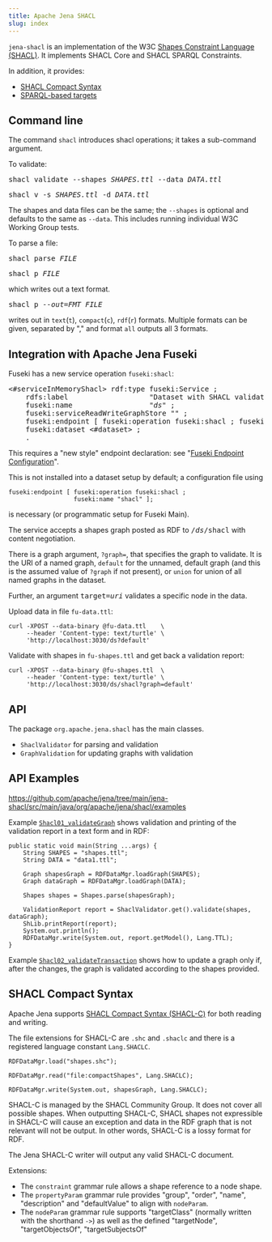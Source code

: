 ```yaml
---
title: Apache Jena SHACL
slug: index
---
```


`jena-shacl` is an implementation of the 
W3C [Shapes Constraint Language (SHACL)](https://www.w3.org/TR/shacl/).
It implements SHACL Core and SHACL SPARQL Constraints.

In addition, it provides:
* [SHACL Compact Syntax](https://w3c.github.io/shacl/shacl-compact-syntax/)
* [SPARQL-based targets](https://w3c.github.io/shacl/shacl-af/#SPARQLTarget)

## Command line

The command `shacl` introduces shacl operations; it takes a sub-command
argument.

To validate:

<pre>shacl validate --shapes <i>SHAPES.ttl</i> --data <i>DATA.ttl</i></pre>
<pre>shacl v -s <i>SHAPES.ttl</i> -d <i>DATA.ttl</i></pre>

The shapes and data files can be the same; the `--shapes` is optional and
defaults to the same as `--data`.  This includes running individual W3C Working
Group tests.

To parse a file:

<pre>shacl parse <i>FILE</i></pre>
<pre>shacl p <i>FILE</i></pre>

which writes out a text format.

<pre>shacl p <i>--out=FMT</i> <i>FILE</i></pre>

writes out in `text`(`t`), `compact`(`c`), `rdf`(`r`) formats. Multiple formats can be given,
separated by "," and format `all` outputs all 3 formats.

## Integration with Apache Jena Fuseki

Fuseki has a new service operation `fuseki:shacl`:

<pre>
&lt;#serviceInMemoryShacl&gt; rdf:type fuseki:Service ;
    rdfs:label                   "Dataset with SHACL validation" ;
    fuseki:name                  "<i>ds</i>" ;
    fuseki:serviceReadWriteGraphStore "" ;
    fuseki:endpoint [ fuseki:operation fuseki:shacl ; fuseki:name "shacl" ] ;
    fuseki:dataset &lt;#dataset&gt; ;
    .
</pre>

This requires a "new style" endpoint declaration:  see
"[Fuseki Endpoint Configuration](/documentation/fuseki2/fuseki-config-endpoint.html)".

This is not installed into a dataset setup by default; a configuration file using
```
fuseki:endpoint [ fuseki:operation fuseki:shacl ;
                  fuseki:name "shacl" ];
```
is necessary (or programmatic setup for Fuseki Main).

The service accepts a shapes graph posted as RDF to <tt>/<i>ds</i>/shacl</tt> with
content negotiation.

There is a graph argument, `?graph=`, that specifies the graph to validate. It
is the URI of a named graph, `default` for the unnamed, default graph (and
this is the assumed value of `?graph` if not present), or `union` for union of
all named graphs in the dataset.

Further, an argument <tt>target=<i>uri</i></tt> validates a specific node in the data.

Upload data in file `fu-data.ttl`:

    curl -XPOST --data-binary @fu-data.ttl    \  
         --header 'Content-type: text/turtle' \  
         'http://localhost:3030/ds?default'

Validate with shapes in `fu-shapes.ttl` and get back a validation report:

    curl -XPOST --data-binary @fu-shapes.ttl  \  
         --header 'Content-type: text/turtle' \  
         'http://localhost:3030/ds/shacl?graph=default'

## API

The package `org.apache.jena.shacl` has the main classes.

* `ShaclValidator` for parsing and validation
* `GraphValidation` for updating graphs with validation

## API Examples

https://github.com/apache/jena/tree/main/jena-shacl/src/main/java/org/apache/jena/shacl/examples

Example
[`Shacl01_validateGraph`](
https://github.com/apache/jena/tree/main/jena-shacl/src/main/java/org/apache/jena/shacl/examples/Shacl01_validateGraph.java)
shows validation and printing of the validation report in a text form and in RDF:

    public static void main(String ...args) {
        String SHAPES = "shapes.ttl";
        String DATA = "data1.ttl";

        Graph shapesGraph = RDFDataMgr.loadGraph(SHAPES);
        Graph dataGraph = RDFDataMgr.loadGraph(DATA);

        Shapes shapes = Shapes.parse(shapesGraph);

        ValidationReport report = ShaclValidator.get().validate(shapes, dataGraph);
        ShLib.printReport(report);
        System.out.println();
        RDFDataMgr.write(System.out, report.getModel(), Lang.TTL);
    }

Example
[`Shacl02_validateTransaction`](https://github.com/apache/jena/tree/main/jena-shacl/src/main/java/org/apache/jena/shacl/examples/Shacl02_validateTransaction.java)
shows how to update a graph only if, after the changes, the graph is validated
according to the shapes provided.

## SHACL Compact Syntax

Apache Jena supports
[SHACL Compact Syntax (SHACL-C)](https://w3c.github.io/shacl/shacl-compact-syntax/)
for both reading and writing.

The file extensions for SHACL-C are `.shc` and `.shaclc` and there is a registered language
constant `Lang.SHACLC`.

    RDFDataMgr.load("shapes.shc");

    RDFDataMgr.read("file:compactShapes", Lang.SHACLC);

    RDFDataMgr.write(System.out, shapesGraph, Lang.SHACLC);

SHACL-C is managed by the SHACL Community Group. It does not cover all possible shapes.
When outputting SHACL-C, SHACL shapes not expressible in SHACL-C will cause an
exception and data in the RDF graph that is not relevant will not be output. In
other words, SHACL-C is a lossy format for RDF.

The Jena SHACL-C writer will output any valid SHACL-C document.

Extensions:

* The `constraint` grammar rule allows a shape reference to a node shape.
* The `propertyParam` grammar rule provides "group", "order", "name",
  "description" and "defaultValue" to align with `nodeParam`.
* The `nodeParam` grammar rule supports "targetClass" (normally written 
  with the shorthand `->`) as well as the defined
  "targetNode", "targetObjectsOf", "targetSubjectsOf"
